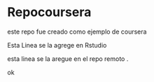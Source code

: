 # Repocoursera
este repo fue creado como ejemplo de coursera

Esta Linea se la agrege en Rstudio

esta linea se la aregue en el repo remoto .

ok


